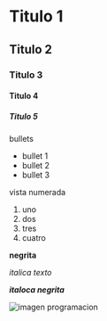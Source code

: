 # Titulo 1
## Titulo 2
### Titulo 3
#### Titulo 4
##### Titulo 5


bullets

* bullet 1
* bullet 2
* bullet 3

vista numerada
1. uno
2. dos
3. tres
4. cuatro

**negrita**

_italica texto_

**_italoca negrita_**

![imagen programacion](https://i.imgflip.com/602fn0.jpg)
